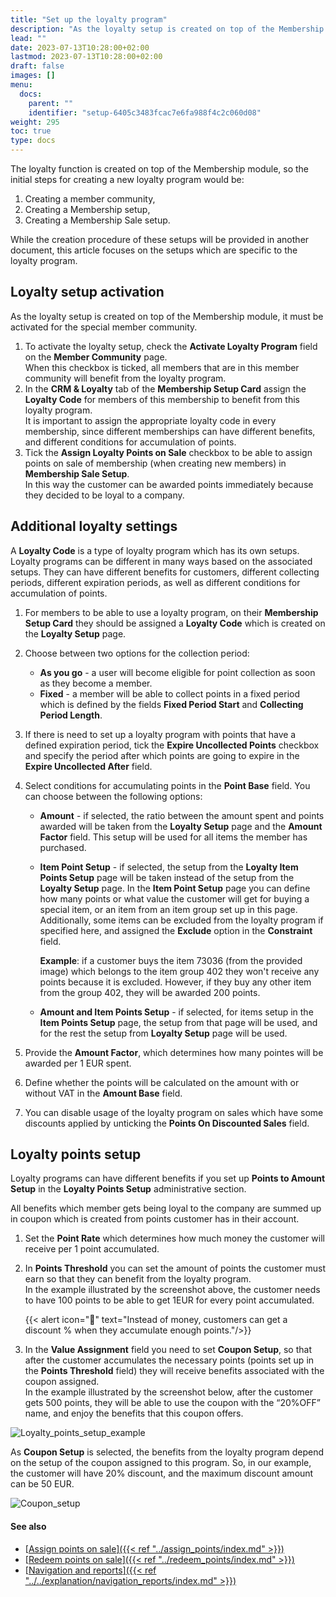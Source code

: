 ```yaml
---
title: "Set up the loyalty program"
description: "As the loyalty setup is created on top of the Membership module, it must be activated for the special member community. Refer to this guide to learn more."
lead: ""
date: 2023-07-13T10:28:00+02:00
lastmod: 2023-07-13T10:28:00+02:00
draft: false
images: []
menu:
  docs:
    parent: ""
    identifier: "setup-6405c3483fcac7e6fa988f4c2c060d08"
weight: 295
toc: true
type: docs
---
```


The loyalty function is created on top of the Membership module, so the initial steps for creating a new loyalty program would be: 

1. Creating a member community,
2. Creating a Membership setup,
3. Creating a Membership Sale setup.

While the creation procedure of these setups will be provided in another document, this article focuses on the setups which are specific to the loyalty program. 

## Loyalty setup activation

As the loyalty setup is created on top of the Membership module, it must be activated for the special member community.

1. To activate the loyalty setup, check the **Activate Loyalty Program** field on the **Member Community** page.        
   When this checkbox is ticked, all members that are in this member community will benefit from the loyalty program.
2. In the **CRM & Loyalty** tab of the **Membership Setup Card** assign the **Loyalty Code** for members of this membership to benefit from this loyalty program.       
   It is important to assign the appropriate loyalty code in every membership, since different memberships can have different benefits, and different conditions for accumulation of points.
3. Tick the **Assign Loyalty Points on Sale** checkbox to be able to assign points on sale of membership (when creating new members) in **Membership Sale Setup**.     
   In this way the customer can be awarded points immediately because they decided to be loyal to a company.

## Additional loyalty settings

A **Loyalty Code** is a type of loyalty program which has its own setups. Loyalty programs can be different in many ways based on the associated setups. They can have different benefits for customers, different collecting periods, different expiration periods, as well as different conditions for accumulation of points.

1. For members to be able to use a loyalty program, on their **Membership Setup Card** they should be assigned a **Loyalty Code** which is created on the **Loyalty Setup** page.
2. Choose between two options for the collection period: 

   - **As you go** - a user will become eligible for point collection as soon as they become a member.
   - **Fixed** - a member will be able to collect points in a fixed period which is defined by the fields **Fixed Period Start** and **Collecting Period Length**.

3. If there is need to set up a loyalty program with points that have a defined expiration period, tick the **Expire Uncollected Points** checkbox and specify the period after which points are going to expire in the **Expire Uncollected After** field.

4. Select conditions for accumulating points in the **Point Base** field. You can choose between the following options:

      - **Amount** - if selected, the ratio between the amount spent and points awarded will be taken from the **Loyalty Setup** page and the **Amount Factor** field. This setup will be used for all items the member has purchased. 

      - **Item Point Setup** - if selected, the setup from the **Loyalty Item Points Setup** page will be taken instead of the setup from the **Loyalty Setup** page. In the **Item Point Setup** page you can define how many points or what value the customer will get for buying a special item, or an item from an item group set up in this page. Additionally, some items can be excluded from the loyalty program if specified here, and assigned the **Exclude** option in the **Constraint** field. 

         **Example**: if a customer buys the item 73036 (from the provided image) which belongs to the item group 402 they won't receive any points because it is excluded. However, if they buy any other item from the group 402, they will be awarded 200 points.

      - **Amount and Item Points Setup** - if selected, for items setup in the **Item Points Setup** page, the setup from that page will be used, and for the rest the setup from **Loyalty Setup** page will be used.

5. Provide the **Amount Factor**, which determines how many pointes will be awarded per 1 EUR spent.

6. Define whether the points will be calculated on the amount with or without VAT in the **Amount Base** field.

7. You can disable usage of the loyalty program on sales which have some discounts applied by unticking the **Points On Discounted Sales** field.

## Loyalty points setup

Loyalty programs can have different benefits if you set up **Points to Amount Setup** in the **Loyalty Points Setup** administrative section.

All benefits which member gets being loyal to the company are summed up in coupon which is created from points customer has in their account. 

1. Set the **Point Rate** which determines how much money the customer will receive per 1 point accumulated. 
2. In **Points Threshold** you can set the amount of points the customer must earn so that they can benefit from the loyalty program.     
   In the example illustrated by the screenshot above, the customer needs to have 100 points to be able to get 1EUR for every point accumulated.

    {{< alert icon="📝" text="Instead of money, customers can get a discount % when they accumulate enough points."/>}}

3. In the **Value Assignment** field you need to set **Coupon Setup**, so that after the customer accumulates the necessary points (points set up in the **Points Threshold** field) they will receive benefits associated with the coupon assigned.       
   In the example illustrated by the screenshot below, after the customer gets 500 points, they will be able to use the coupon with the “20%OFF” name, and enjoy the benefits that this coupon offers. 

![Loyalty_points_setup_example](Loyalty%20points%20setup%20example.png)

   As **Coupon Setup** is selected, the benefits from the loyalty program depend on the setup of the coupon assigned to this program. So, in our example, the customer will have 20% discount, and the maximum discount amount can be 50 EUR.

![Coupon_setup](Coupon.png)

#### See also

- [<ins>Assign points on sale<ins>]({{< ref "../assign_points/index.md" >}})
- [<ins>Redeem points on sale<ins>]({{< ref "../redeem_points/index.md" >}})
- [<ins>Navigation and reports<ins>]({{< ref "../../explanation/navigation_reports/index.md" >}})